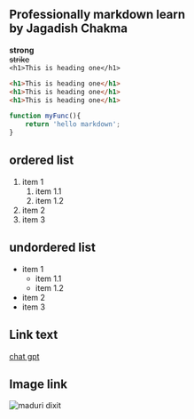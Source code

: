 <!--markdown tutorial-->
Professionally markdown learn  
by Jagadish Chakma
-
__strong__   
~~strike~~  
`<h1>This is heading one</h1>`
```html
<h1>This is heading one</h1>
<h1>This is heading one</h1>
<h1>This is heading one</h1>
```
```js
function myFunc(){
    return 'hello markdown';
}
```
## ordered list
1. item 1
    1. item 1.1
    2. item 1.2
2. item 2
3. item 3

## undordered list
- item 1
    - item 1.1
    - item 1.2
- item 2
- item 3

## Link text
[chat gpt](https://chat.openai.com/)

## Image link
![maduri dixit]([https://upload.wikimedia.org/wikipedia/commons/thumb/6/6b/Madhuri_Dixit_in_November_2022.jpg/800px-Madhuri_Dixit_in_November_2022.jpg](https://upload.wikimedia.org/wikipedia/commons/thumb/5/55/Dalailama1_20121014_4639.jpg/800px-Dalailama1_20121014_4639.jpg)https://upload.wikimedia.org/wikipedia/commons/thumb/5/55/Dalailama1_20121014_4639.jpg/800px-Dalailama1_20121014_4639.jpg)
